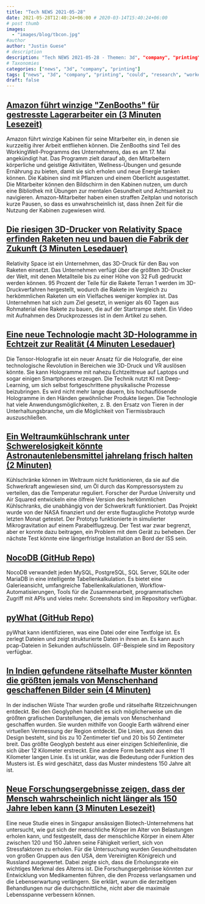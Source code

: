 ```yaml
---
title: "Tech NEWS 2021-05-28"
date: 2021-05-28T12:40:24+06:00 # 2020-03-14T15:40:24+06:00
# post thumb
images:
  - "images/blog/tbcon.jpg"
#author
author: "Justin Guese"
# description
description: "Tech NEWS 2021-05-28 - Themen: 3d", "company", "printing"
# Taxonomies
categories: ["news", "3d", "company", "printing"]
tags: ["news", "3d", "company", "printing", "could", "research", "workers"]
draft: false
---
```


## [Amazon führt winzige "ZenBooths" für gestresste Lagerarbeiter ein (3 Minuten Lesezeit)](https://www.vice.com/en/article/wx5nmw/amazon-introduces-tiny-zenbooths-for-stressed-out-warehouse-workers)

 Amazon führt winzige Kabinen für seine Mitarbeiter ein, in denen sie kurzzeitig ihrer Arbeit entfliehen können. Die ZenBooths sind Teil des WorkingWell-Programms des Unternehmens, das es am 17. Mai angekündigt hat. Das Programm zielt darauf ab, den Mitarbeitern körperliche und geistige Aktivitäten, Wellness-Übungen und gesunde Ernährung zu bieten, damit sie sich erholen und neue Energie tanken können. Die Kabinen sind mit Pflanzen und einem Oberlicht ausgestattet. Die Mitarbeiter können den Bildschirm in den Kabinen nutzen, um durch eine Bibliothek mit Übungen zur mentalen Gesundheit und Achtsamkeit zu navigieren. Amazon-Mitarbeiter haben einen straffen Zeitplan und notorisch kurze Pausen, so dass es unwahrscheinlich ist, dass ihnen Zeit für die Nutzung der Kabinen zugewiesen wird.

## [Die riesigen 3D-Drucker von Relativity Space erfinden Raketen neu und bauen die Fabrik der Zukunft (3 Minuten Lesedauer)](https://www.cnbc.com/2021/05/27/relativity-space-3d-printers-are-reinventing-more-than-rockets.html)

 Relativity Space ist ein Unternehmen, das 3D-Druck für den Bau von Raketen einsetzt. Das Unternehmen verfügt über die größten 3D-Drucker der Welt, mit denen Metallteile bis zu einer Höhe von 32 Fuß gedruckt werden können. 95 Prozent der Teile für die Rakete Terran 1 werden im 3D-Druckverfahren hergestellt, wodurch die Rakete im Vergleich zu herkömmlichen Raketen um ein Vielfaches weniger komplex ist. Das Unternehmen hat sich zum Ziel gesetzt, in weniger als 60 Tagen aus Rohmaterial eine Rakete zu bauen, die auf der Startrampe steht. Ein Video mit Aufnahmen des Druckprozesses ist in dem Artikel zu sehen.

## [Eine neue Technologie macht 3D-Hologramme in Echtzeit zur Realität (4 Minuten Lesedauer)](https://interestingengineering.com/new-technology-makes-real-time-3d-holograms-reality)

 Die Tensor-Holografie ist ein neuer Ansatz für die Holografie, der eine technologische Revolution in Bereichen wie 3D-Druck und VR auslösen könnte. Sie kann Hologramme mit nahezu Echtzeittreue auf Laptops und sogar einigen Smartphones erzeugen. Die Technik nutzt KI mit Deep-Learning, um sich selbst fortgeschrittene physikalische Prozesse beizubringen. Es wird nicht mehr lange dauern, bis hochauflösende Hologramme in den Händen gewöhnlicher Produkte liegen. Die Technologie hat viele Anwendungsmöglichkeiten, z. B. den Ersatz von Tieren in der Unterhaltungsbranche, um die Möglichkeit von Tiermissbrauch auszuschließen.

## [Ein Weltraumkühlschrank unter Schwerelosigkeit könnte Astronautenlebensmittel jahrelang frisch halten (2 Minuten)](https://techcrunch.com/2021/05/27/zero-g-space-fridge-could-keep-astronaut-food-fresh-for-years/)

 Kühlschränke können im Weltraum nicht funktionieren, da sie auf die Schwerkraft angewiesen sind, um Öl durch das Kompressorsystem zu verteilen, das die Temperatur reguliert. Forscher der Purdue University und Air Squared entwickeln eine ölfreie Version des herkömmlichen Kühlschranks, die unabhängig von der Schwerkraft funktioniert. Das Projekt wurde von der NASA finanziert und der erste flugtaugliche Prototyp wurde letzten Monat getestet. Der Prototyp funktionierte in simulierter Mikrogravitation auf einem Parabelflugzeug. Der Test war zwar begrenzt, aber er konnte dazu beitragen, ein Problem mit dem Gerät zu beheben. Der nächste Test könnte eine längerfristige Installation an Bord der ISS sein.

## [NocoDB (GitHub Repo)](https://github.com/nocodb/nocodb)

 NocoDB verwandelt jeden MySQL, PostgreSQL, SQL Server, SQLite oder MariaDB in eine intelligente Tabellenkalkulation. Es bietet eine Galerieansicht, umfangreiche Tabellenkalkulationen, Workflow-Automatisierungen, Tools für die Zusammenarbeit, programmatischen Zugriff mit APIs und vieles mehr. Screenshots sind im Repository verfügbar.

## [pyWhat (GitHub Repo)](https://github.com/bee-san/pyWhat)

 pyWhat kann identifizieren, was eine Datei oder eine Textfolge ist. Es zerlegt Dateien und zeigt strukturierte Daten in ihnen an. Es kann auch pcap-Dateien in Sekunden aufschlüsseln. GIF-Beispiele sind im Repository verfügbar.

## [In Indien gefundene rätselhafte Muster könnten die größten jemals von Menschenhand geschaffenen Bilder sein (4 Minuten)](https://www.sciencealert.com/enigmatic-designs-found-in-india-may-be-the-largest-images-ever-made-by-human-hands)

 In der indischen Wüste Thar wurden große und rätselhafte Ritzzeichnungen entdeckt. Bei den Geoglyphen handelt es sich möglicherweise um die größten grafischen Darstellungen, die jemals von Menschenhand geschaffen wurden. Sie wurden mithilfe von Google Earth während einer virtuellen Vermessung der Region entdeckt. Die Linien, aus denen das Design besteht, sind bis zu 10 Zentimeter tief und 20 bis 50 Zentimeter breit. Das größte Geoglyph besteht aus einer einzigen Schleifenlinie, die sich über 12 Kilometer erstreckt. Eine andere Form besteht aus einer 11 Kilometer langen Linie. Es ist unklar, was die Bedeutung oder Funktion des Musters ist. Es wird geschätzt, dass das Muster mindestens 150 Jahre alt ist.

## [Neue Forschungsergebnisse zeigen, dass der Mensch wahrscheinlich nicht länger als 150 Jahre leben kann (3 Minuten Lesezeit)](https://www.cnet.com/news/humans-probably-cant-live-longer-than-150-years-new-research-finds/)

 Eine neue Studie eines in Singapur ansässigen Biotech-Unternehmens hat untersucht, wie gut sich der menschliche Körper im Alter von Belastungen erholen kann, und festgestellt, dass der menschliche Körper in einem Alter zwischen 120 und 150 Jahren seine Fähigkeit verliert, sich von Stressfaktoren zu erholen. Für die Untersuchung wurden Gesundheitsdaten von großen Gruppen aus den USA, dem Vereinigten Königreich und Russland ausgewertet. Dabei zeigte sich, dass die Erholungsrate ein wichtiges Merkmal des Alterns ist. Die Forschungsergebnisse könnten zur Entwicklung von Medikamenten führen, die den Prozess verlangsamen und die Lebenserwartung verlängern. Sie erklärt, warum die derzeitigen Behandlungen nur die durchschnittliche, nicht aber die maximale Lebensspanne verbessern können.

